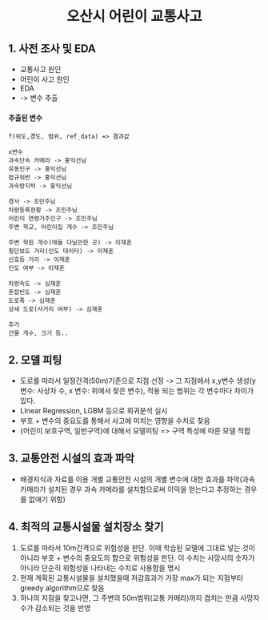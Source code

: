 <h1><center> <font> 오산시 어린이 교통사고 </font> </center></h1>



## 1. 사전 조사 및 EDA

- 교통사고 원인
- 어린이 사고 원인
- EDA
- -> 변수 추출



#### 추출된 변수

```
f(위도,경도, 범위, ref_data) => 결과값

x변수
과속단속 카메라 -> 홍익선님
유동인구 -> 홍익선님
법규위반 -> 홍익선님
과속방지턱 -> 홍익선님

경사 -> 조민주님
차량등록현황 -> 조민주님
어린이 연령거주인구 -> 조민주님
주변 학교, 어린이집 개수 -> 조민주님

주변 학원 개수(애들 다닐만한 곳) -> 이재훈
횡단보도 거리(인도 데이터) -> 이재훈
신호등 거리 -> 이재훈
인도 여부 -> 이재훈

차량속도 -> 심재훈
혼잡빈도 -> 심재훈
도로폭 -> 심재훈
상세 도로(사거리 여부) -> 심재훈

추가
건물 개수, 크기 등..
```





## 2. 모델 피팅

- 도로를 따라서 일정간격(50m)기준으로 지점 선정 -> 그 지점에서 x,y변수 생성(y변수: 사상자 수, x 변수: 위에서 찾은 변수), 적용 되는 범위는 각 변수마다 차이가 있다.
- LInear Regression, LGBM 등으로 회귀분석 실시
- 부호 + 변수의 중요도를 통해서 사고에 미치는 영향을 수치로 찾음
- {어린이 보호구역, 일반구역}에 대해서 모델피팅 => 구역 특성에 따른 모델 적합



## 3. 교통안전 시설의 효과 파악

- 배경지식과 자료를 이용 개별 교통안전 시설의 개별 변수에 대한 효과를 파악(과속카메라가 설치된 경우 과속 카메라를 설치함으로써 이익을 얻는다고 추정하는 경우를 없애기 위함)



## 4. 최적의 교통시설물 설치장소 찾기

1. 도로를 따라서 10m간격으로 위험성을 판단. 이때 학습된 모델에 그대로 넣는 것이 아니라  부호 + 변수의 중요도의 합으로 위험성을 판단. 이 수치는 사망사의 숫자가 아니라 단순히 위험성을 나타내는 수치로 사용함을 명시
2. 현재 계획된 교통시설물을 설치했을때 저감효과가 가장 max가 되는 지점부터 greedy algorithm으로 찾음
3. 하나의 지점을 찾고나면, 그 주변의 50m범위(교통 카메라)까지 겹치는 만큼 사망자 수가 감소되는 것을 반영

